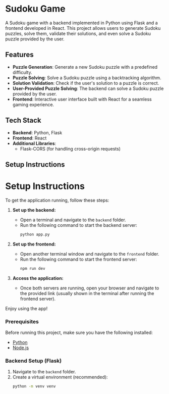 # Sudoku Game

A Sudoku game with a backend implemented in Python using Flask and a frontend developed in React. This project allows users to generate Sudoku puzzles, solve them, validate their solutions, and even solve a Sudoku puzzle provided by the user.

## Features

- **Puzzle Generation**: Generate a new Sudoku puzzle with a predefined difficulty.
- **Puzzle Solving**: Solve a Sudoku puzzle using a backtracking algorithm.
- **Solution Validation**: Check if the user's solution to a puzzle is correct.
- **User-Provided Puzzle Solving**: The backend can solve a Sudoku puzzle provided by the user.
- **Frontend**: Interactive user interface built with React for a seamless gaming experience.

## Tech Stack

- **Backend**: Python, Flask
- **Frontend**: React
- **Additional Libraries**: 
  - Flask-CORS (for handling cross-origin requests)

## Setup Instructions

# Setup Instructions

To get the application running, follow these steps:

1. **Set up the backend:**
   - Open a terminal and navigate to the `backend` folder.
   - Run the following command to start the backend server:
     ```bash
     python app.py
     ```

2. **Set up the frontend:**
   - Open another terminal window and navigate to the `frontend` folder.
   - Run the following command to start the frontend server:
     ```bash
     npm run dev
     ```

3. **Access the application:**
   - Once both servers are running, open your browser and navigate to the provided link (usually shown in the terminal after running the frontend server).

Enjoy using the app!

### Prerequisites

Before running this project, make sure you have the following installed:

- [Python](https://www.python.org/downloads/)
- [Node.js](https://nodejs.org/)

### Backend Setup (Flask)

1. Navigate to the `backend` folder.
2. Create a virtual environment (recommended):
   ```bash
   python -m venv venv
